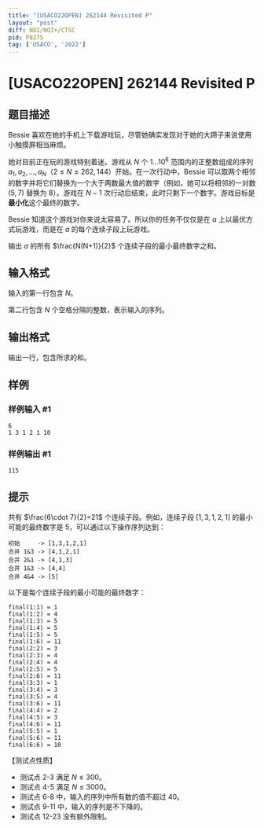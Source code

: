 ```yaml
---
title: "[USACO22OPEN] 262144 Revisited P"
layout: "post"
diff: NOI/NOI+/CTSC
pid: P8275
tag: ['USACO', '2022']
---
```

# [USACO22OPEN] 262144 Revisited P
## 题目描述

Bessie 喜欢在她的手机上下载游戏玩，尽管她确实发现对于她的大蹄子来说使用小触摸屏相当麻烦。

她对目前正在玩的游戏特别着迷。游戏从 $N$ 个 $1\ldots 10^6$ 范围内的正整数组成的序列 $a_1,a_2,\ldots,a_N$（$2\le N\le 262,144$）开始。在一次行动中，Bessie 可以取两个相邻的数字并将它们替换为一个大于两数最大值的数字（例如，她可以将相邻的一对数 $(5,7)$ 替换为 $8$）。游戏在 $N-1$ 次行动后结束，此时只剩下一个数字。游戏目标是**最小化**这个最终的数字。

Bessie 知道这个游戏对你来说太容易了。所以你的任务不仅仅是在 $a$ 上以最优方式玩游戏，而是在 $a$ 的每个连续子段上玩游戏。

输出 $a$ 的所有 $\frac{N(N+1)}{2}$ 个连续子段的最小最终数字之和。
## 输入格式

输入的第一行包含 $N$。

第二行包含 $N$ 个空格分隔的整数，表示输入的序列。
## 输出格式

输出一行，包含所求的和。
## 样例

### 样例输入 #1
```
6
1 3 1 2 1 10
```
### 样例输出 #1
```
115
```
## 提示

共有 $\frac{6\cdot 7}{2}=21$ 个连续子段。例如，连续子段 $[1,3,1,2,1]$ 的最小可能的最终数字是 $5$，可以通过以下操作序列达到：
```
初始     -> [1,3,1,2,1]
合并 1&3 -> [4,1,2,1]
合并 2&1 -> [4,1,3]
合并 1&3 -> [4,4]
合并 4&4 -> [5]
```

以下是每个连续子段的最小可能的最终数字：

```
final(1:1) = 1
final(1:2) = 4
final(1:3) = 5
final(1:4) = 5
final(1:5) = 5
final(1:6) = 11
final(2:2) = 3
final(2:3) = 4
final(2:4) = 4
final(2:5) = 5
final(2:6) = 11
final(3:3) = 1
final(3:4) = 3
final(3:5) = 4
final(3:6) = 11
final(4:4) = 2
final(4:5) = 3
final(4:6) = 11
final(5:5) = 1
final(5:6) = 11
final(6:6) = 10
```

【测试点性质】

- 测试点 2-3 满足 $N\le 300$。
- 测试点 4-5 满足 $N\le 3000$。
- 测试点 6-8 中，输入的序列中所有数的值不超过 $40$。
- 测试点 9-11 中，输入的序列是不下降的。
- 测试点 12-23 没有额外限制。

